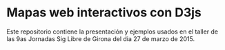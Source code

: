 # Mapas web interactivos con D3js

Este repositorio contiene la presentación y ejemplos usados en el taller de las 9as Jornadas Sig Libre de Girona del dia 27 de marzo de 2015.
